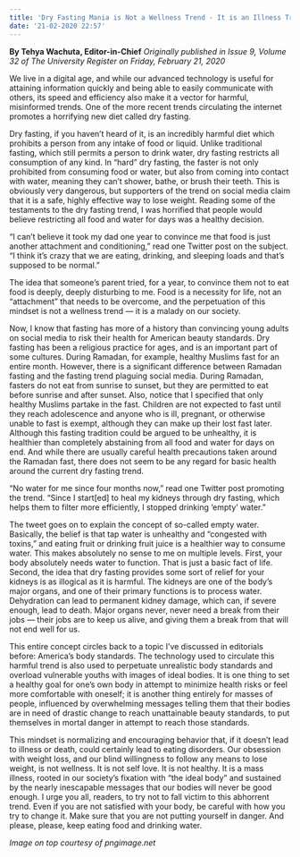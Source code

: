 ```yaml
---
title: 'Dry Fasting Mania is Not a Wellness Trend - It is an Illness Trend'
date: '21-02-2020 22:57'
---
```


**By Tehya Wachuta, Editor-in-Chief** _Originally published in Issue 9, Volume 32 of The University Register on Friday, February 21, 2020_

We live in a digital age, and while our advanced technology is useful for attaining information quickly and being able to easily communicate with others, its speed and
efficiency also make it a vector for harmful, misinformed trends. One of the more recent trends circulating the internet promotes a horrifying new diet called dry fasting.

Dry fasting, if you haven’t heard of it, is an incredibly harmful diet which prohibits a person from any intake of food or liquid. Unlike traditional fasting, which still permits a person to drink water, dry fasting restricts all consumption of any kind. In “hard” dry fasting, the faster is not only prohibited from consuming food or water, but also from coming into contact with water, meaning they can’t shower, bathe, or brush their teeth. This is obviously very dangerous, but supporters of the trend on social media claim that it is a safe, highly effective way to lose weight. Reading some of the testaments to the dry fasting trend, I was horrified that people would believe restricting all food and water for days was a healthy decision.

“I can’t believe it took my dad one year to convince me that food is just another attachment and conditioning,” read one Twitter post on the subject. “I think it’s crazy that we are eating, drinking, and sleeping loads and that’s supposed to be normal.” 

The idea that someone’s parent tried, for a year, to convince them not to eat food is deeply, deeply disturbing to me. Food is a necessity for life, not an “attachment” that needs to be overcome, and the perpetuation of this mindset is not a wellness trend — it is a malady on our society.

Now, I know that fasting has more of a history than convincing young adults on social media to risk their health for American beauty standards. Dry fasting has been a religious practice for ages, and is an important part of some cultures. During Ramadan, for example, healthy Muslims fast for an entire month. However, there is a significant difference between Ramadan fasting and the fasting trend plaguing social media. During Ramadan, fasters do not eat from sunrise to sunset, but they are
permitted to eat before sunrise and after sunset. Also, notice that I specified that only healthy Muslims partake in the fast. Children are not expected to fast until they reach adolescence and anyone who is ill, pregnant, or otherwise unable to fast is exempt, although they can make up their lost fast later. Although this fasting tradition could be argued to be unhealthy, it is healthier than completely abstaining from all food and water for days on end. And while there are usually careful health precautions taken around the Ramadan fast, there does not seem to be any regard for basic health around the current dry fasting trend.

“No water for me since four months now,” read one Twitter post promoting the trend. “Since I start[ed] to heal my kidneys through dry fasting, which helps them to filter more efficiently, I stopped drinking ‘empty’ water.”

The tweet goes on to explain the concept of so-called empty water. Basically, the belief is that tap water is unhealthy and “congested with toxins,” and eating fruit or drinking fruit juice is a healthier way to consume water. This makes absolutely no sense to me on multiple levels. First, your body absolutely needs water to function. That is just a basic fact of life. Second, the idea that dry fasting provides some sort of relief for your kidneys is as illogical as it is harmful. The kidneys are one of the body’s major organs, and one of their primary functions is to process water. Dehydration can lead to permanent kidney damage, which can, if severe enough, lead to death. Major organs never, never need a break from their jobs — their jobs are to keep us alive, and giving them a break from that will not end well for us.

This entire concept circles back to a topic I’ve discussed in editorials before: America’s body standards. The technology used to circulate this harmful trend is also used to perpetuate unrealistic body standards and overload vulnerable youths with images of ideal bodies. It is one thing to set a healthy goal for one’s own body in attempt to minimize health risks or feel more comfortable with oneself; it is another thing entirely for masses of people, influenced by overwhelming messages telling them that their bodies are in need of drastic change to reach unattainable beauty standards, to put themselves in mortal danger in attempt to reach those standards.

This mindset is normalizing and encouraging behavior that, if it doesn’t lead to illness or death, could certainly lead to eating disorders. Our obsession with weight 
loss, and our blind willingness to follow any means to lose weight, is not wellness. It is not self love. It is not healthy. It is a mass illness, rooted in our society’s fixation
with “the ideal body” and sustained by the nearly inescapable messages that our bodies will never be good enough. I urge you all, readers, to try not to fall victim to this abhorrent trend. Even if you are not satisfied with your body, be careful with how you try to change it. Make sure that you are not putting yourself in danger. And please, please, keep eating food and drinking water.

_Image on top courtesy of pngimage.net_